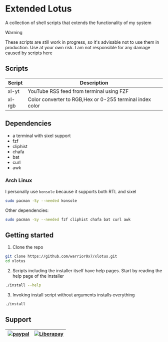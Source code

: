 # Extended Lotus
A collection of shell scripts that extends the functionality of my system

> [!Warning]
>These scripts are still work in progress, so it's advisable not to use them
>in production. Use at your own risk. I am not responsible for any damage caused
>by scripts here

## Scripts
|Script|Description|
|--|--|
|xl-yt|YouTube RSS feed from terminal using FZF|
|xl-rgb|Color converter to RGB,Hex or 0-255 terminal index color|

## Dependencies
- a terminal with sixel support
- fzf
- cliphist
- chafa
- bat
- curl
- awk

### Arch Linux
I personally use `konsole` because it supports both RTL and sixel
```Bash
sudo pacman -Sy --needed konsole
```
Other dependencies:
```Bash
sudo pacman -Sy --needed fzf cliphist chafa bat curl awk
```

## Getting started
1. Clone the repo
```Bash
git clone https://github.com/warrior0x7/xlotus.git
cd xlotus
```
2. Scripts including the installer itself have help pages. Start by reading the help page of the installer
```Bash
./install --help
```

3. Invoking install script without arguments installs everything
```Bash
./install
```

## Support
[![paypal](https://www.paypalobjects.com/en_US/i/btn/btn_donateCC_LG.gif)](https://www.paypal.me/warrior0x7) | [![Liberapay](https://liberapay.com/assets/widgets/donate.svg)](https://liberapay.com/Warrior0x7/donate)
|--|--|

